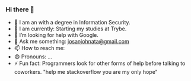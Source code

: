 ### Hi there 👋

- 🔭 I am an with a degree in Information Security.
- 🌱 I am currently: Starting my studies at Trybe.
- 🤔 I’m looking for help with Google.
- 💬 Ask me something: josanjohnata@gmail.com
- 📫 How to reach me: 
- 😄 Pronouns: ...
- ⚡ Fun fact: Programmers look for other forms of help before talking to coworkers. "help me stackoverflow you are my only hope"
